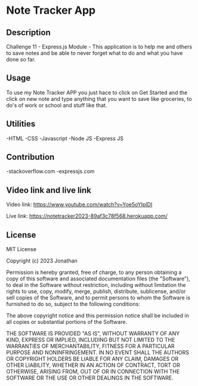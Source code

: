 # Note Tracker App

## Description

Challenge 11 - Express.js Module - This application is to help me and others to save notes and be able to never forget what to do and what you have done so far.

## Usage

To use my Note Tracker APP you just hace to click on Get Started and the click on new note and type anything that you want to save like groceries, to do's of work or school and stuff like that.

## Utilities

-HTML
-CSS
-Javascript
-Node JS
-Express JS

## Contribution

-stackoverflow.com
-expressjs.com

## Video link and live link

Video link: https://www.youtube.com/watch?v=Yoe5oYIpIDI

Live link: https://notetracker2023-89af3c78f568.herokuapp.com/

## License

MIT License

Copyright (c) 2023 Jonathan

Permission is hereby granted, free of charge, to any person obtaining a copy
of this software and associated documentation files (the "Software"), to deal
in the Software without restriction, including without limitation the rights
to use, copy, modify, merge, publish, distribute, sublicense, and/or sell
copies of the Software, and to permit persons to whom the Software is
furnished to do so, subject to the following conditions:

The above copyright notice and this permission notice shall be included in all
copies or substantial portions of the Software.

THE SOFTWARE IS PROVIDED "AS IS", WITHOUT WARRANTY OF ANY KIND, EXPRESS OR
IMPLIED, INCLUDING BUT NOT LIMITED TO THE WARRANTIES OF MERCHANTABILITY,
FITNESS FOR A PARTICULAR PURPOSE AND NONINFRINGEMENT. IN NO EVENT SHALL THE
AUTHORS OR COPYRIGHT HOLDERS BE LIABLE FOR ANY CLAIM, DAMAGES OR OTHER
LIABILITY, WHETHER IN AN ACTION OF CONTRACT, TORT OR OTHERWISE, ARISING FROM,
OUT OF OR IN CONNECTION WITH THE SOFTWARE OR THE USE OR OTHER DEALINGS IN THE
SOFTWARE.
